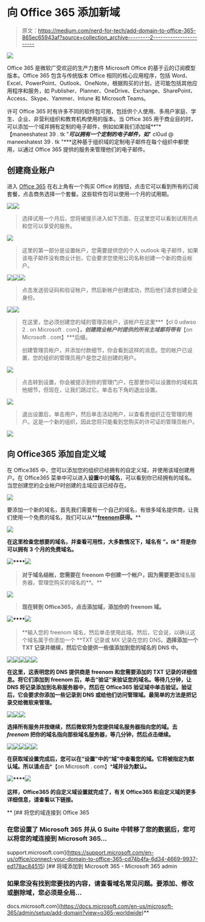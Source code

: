 # 向 Office 365 添加新域

> 原文：<https://medium.com/nerd-for-tech/add-domain-to-office-365-865ec65943af?source=collection_archive---------2----------------------->

![](img/d57569a57bbc357354dbb4d7050ce8f8.png)

Office 365 是微软广受欢迎的生产力套件 Microsoft Office 的基于云的订阅模型版本。Office 365 包含与传统版本 Office 相同的核心应用程序，包括 Word、Excel、PowerPoint、Outlook、OneNote，根据购买的计划，还可能包括其他应用程序和服务，如 Publisher、Planner、OneDrive、Exchange、SharePoint、Access、Skype、Yammer、Intune 和 Microsoft Teams。

许可 Office 365 时有许多不同的软件包可用，包括供个人使用、多用户家庭、学生、企业、非营利组织和教育机构使用的版本。当 Office 365 用于商业目的时，可以添加一个域并拥有定制的电子邮件，例如如果我们添加域**"*【maneeshatest 39 . tk "***可以拥有一个定制的电子邮件，如***" cl0ud @ maneeshatest 39 . tk "***这种基于组织域的定制电子邮件在每个组织中都使用，以通过 Office 365 提供的服务来管理他们的电子邮件。

## **创建商业账户**

进入 [Office 365](https://www.office.com/) 在右上角有一个购买 Office 的按钮，点击它可以看到所有的订阅套餐，点击商务选择一个套餐。这些软件包可以使用一个月的试用期。

![](img/c57e98af5b7fe92d5a1a24f86505052f.png)![](img/de42dd0a385bcb8f64b00acd65acf248.png)

> 选择试用一个月后，您将被提示进入如下页面，在这里您可以看到试用亮点和您可以享受的服务。

![](img/5da71f0786ba2873b2b38b8ed4d46cfd.png)

> 这里的第一部分是设置帐户，您需要提供您的个人 outlook 电子邮件，如果该电子邮件没有商业计划，它会要求您使用公司名称创建一个新的商业帐户。

![](img/ee19ddd1490ebd65c925de9d710417cd.png)![](img/48027829e5d59fd1158de25a8abe7b0b.png)![](img/fd30ad8e168994021009ce20e2320c1d.png)

> 点击发送验证码和验证帐户，然后新帐户创建成功，然后他们请求创建企业身份。

![](img/64fd2ed3053e687b530416e16303906e.png)![](img/ff4e129d7cb0f38843f0dd8ac3f2948b.png)

> 在这里，您必须创建您的域的管理员帐户，该帐户在这里***【cl 0 udwso 2 . on Microsoft . com】***，创建商业帐户时提供的所有主域都将带有***【on Microsoft . com】***后缀。
> 
> 创建管理员帐户，并添加付款细节，你会看到这样的消息。您的帐户已设置，您的组织的管理员用户是您之前创建的用户。

![](img/b627ceff8ed858579beba51873965a76.png)

> 点击转到设置，你会被提示到你的管理门户，在那里你可以设置你的域和其他细节，但现在，让我们跳过它。单击右下角的退出设置。

![](img/ad140e6000ddf8a1d7c96f89a18ff3cc.png)

> 退出设置后，单击用户，然后单击活动用户，以查看贵组织正在管理的用户。这是一个新的组织，因此您将只能看到您购买的许可证的管理员帐户。

![](img/b27994fbe37ad9f25dba2feb551048ba.png)

## **向 Office365 添加自定义域**

在 Office365 中，您可以添加您的组织已经拥有的自定义域，并使用该域创建用户。在 Office365 菜单中可以进入**设置**中的**域名**，可以看到你已经拥有的域名。当您创建您的企业帐户时创建的主域应该已经存在。

![](img/3b4941ab70d8ec821c4e57102c6c16f3.png)

要添加一个新的域名，首先我们需要有一个自己的域名，有很多域名提供商，让我们使用一个免费的域名，我们可以从**[**freenom**](https://www.freenom.com)**获得。****

**![](img/9f7d825e08619486908ad3bf4ae78260.png)**

**在这里检查您想要的域名，并查看可用性，大多数情况下，域名有 ***”。tk"*** 将是你可以拥有 3 个月的免费域名。**

**![](img/4e9eb33836e656424802fa958f95f0f1.png)****![](img/a3454d6e0009510319777d503cf8ccbe.png)**

> **对于域名结帐，您需要在 freenom 中创建一个帐户，因为需要更改**域名服务器，管理您购买的域名的**。**

**![](img/cf45e4b22d18f70062e1b1c463922e53.png)**

> **现在转到 Office365，点击添加域，添加你的 freenom 域。**

**![](img/943610c6e859822c89f19b4fb8eee104.png)****![](img/7c284e870bc902823e11b175e21744fd.png)**

> **输入您的 freenom 域名，然后单击使用此域。然后，它会说，以确认这个域名属于你添加一个 **TXT 记录或 MX 记录在您的 DNS。**选择添加一个 TXT 记录并继续，然后它会提供一些值添加到您的域名的 DNS 中。**

**![](img/218f4a7088af19d1c436cc217859492b.png)****![](img/7164c911bd3543eaf3eab28eb8c0d5a6.png)****![](img/fb9ad433dbc6586dbfa0595f74f657a7.png)****![](img/047b515a1e9650cb1b054eed71da52f2.png)****![](img/0b71c6ed41f3a416633f95d897e22761.png)**

**在这里，这表明您的 DNS 提供商是 freenom 和您需要添加的 TXT 记录的详细信息。将它们添加到 freenom 后，单击“验证”来验证您的域名。等待几分钟，让 DNS 将记录添加到名称服务器中，然后在 Office365 验证域中单击验证。验证后，它会要求你添加一些记录到 DNS 或给他们访问管理域。最简单的方法是把记录交给微软来管理。**

**![](img/62b9dbb21e84086d54ccf9fdff4596a0.png)****![](img/18adb94bf88cf39989376bffb164b1d3.png)****![](img/0399ba0e55c65fc5f2d3f2d89a06146c.png)**

**选择所有服务并按继续，然后微软将为您提供域名服务器指向您的域。去 *freenom* 把你的域名指向那些域名服务器，等几分钟，然后点击继续。**

**![](img/546fcea20d5b0c9f345b471d27d90425.png)****![](img/b9f1821452f3ae281fda8172b6d07622.png)****![](img/27525afc30f79b6eb12b54b7907afc3f.png)****![](img/87bfbf311744925517cec0647c2483d3.png)****![](img/07083db30776d76c19fe2a0e4480a72e.png)**

**在获取域设置完成后，您可以在“设置”中的“域”中查看您的域。它将被指定为默认域。所以请点击***【on Microsoft . com】***域并设为默认。**

**![](img/f0dcf5a4b58d4f69c422bbc2931c0374.png)****![](img/c52b7e93c4419c0c4f1523dbfa0898c8.png)**

**这样，Office365 的自定义域设置就完成了，有关 Office365 和自定义域的更多详细信息，请查看以下链接。**

**[](https://support.microsoft.com/en-us/office/connect-your-domain-to-office-365-cd74b4fa-6d34-4669-9937-ed178ac84515) [## 将您的域连接到 Office 365

### 在您设置了 Microsoft 365 并从 G Suite 中转移了您的数据后，您可以将您的域连接到 Microsoft 365…

support.microsoft.com](https://support.microsoft.com/en-us/office/connect-your-domain-to-office-365-cd74b4fa-6d34-4669-9937-ed178ac84515) [](https://docs.microsoft.com/en-us/microsoft-365/admin/setup/add-domain?view=o365-worldwide) [## 将域添加到 Microsoft 365 - Microsoft 365 admin

### 如果您没有找到您要找的内容，请查看域名常见问题。要添加、修改或删除域，您必须是全局…

docs.microsoft.com](https://docs.microsoft.com/en-us/microsoft-365/admin/setup/add-domain?view=o365-worldwide)**